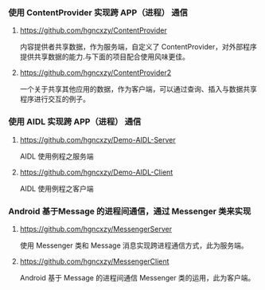 

### 使用 ContentProvider 实现跨 APP（进程） 通信

1. https://github.com/hgncxzy/ContentProvider

   内容提供者共享数据，作为服务端，自定义了 ContentProvider，对外部程序提供共享数据的能力.与下面的项目配合使用风味更佳。

2. https://github.com/hgncxzy/ContentProvider2

   一个关于共享其他应用的数据，作为客户端，可以通过查询、插入与数据共享程序进行交互的例子。

### 使用 AIDL 实现跨 APP（进程） 通信

1. https://github.com/hgncxzy/Demo-AIDL-Server

   AIDL 使用例程之服务端

2. https://github.com/hgncxzy/Demo-AIDL-Client

   AIDL 使用例程之客户端

### Android 基于Message 的进程间通信，通过 Messenger 类来实现

1. https://github.com/hgncxzy/MessengerServer

   使用 Messenger 类和 Message 消息实现跨进程通信方式，此为服务端。

2. https://github.com/hgncxzy/MessengerClient

   Android 基于 Message 的进程间通信 Messenger 类的运用，此为客户端。